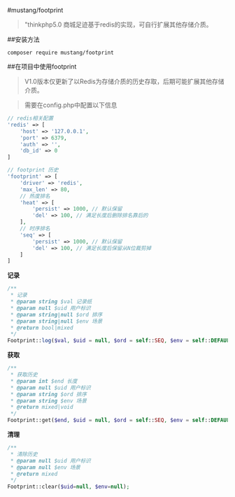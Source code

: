 #mustang/footprint
>"thinkphp5.0 商城足迹基于redis的实现，可自行扩展其他存储介质。

##安装方法
```
composer require mustang/footprint
```

##在项目中使用footprint
>V1.0版本仅更新了以Redis为存储介质的历史存取，后期可能扩展其他存储介质。

>需要在config.php中配置以下信息


```php
// redis相关配置
'redis' => [
    'host' => '127.0.0.1',
    'port' => 6379,
    'auth' => '',
    'db_id' => 0
]

// footprint 历史
'footprint' => [
    'driver' => 'redis',
    'max_len' => 80,
    // 热度排名
    'heat' => [
        'persist' => 1000, // 默认保留
        'del' => 100, // 满足长度后删除排名靠后的
    ],
    // 时序排名
    'seq' => [
        'persist' => 1000, // 默认保留
        'del' => 100, // 满足长度后保留从N位裁剪掉
    ]
]

```

**记录**

```php
/**
 * 记录
 * @param string $val 记录纸
 * @param null $uid 用户标识
 * @param string|null $ord 排序
 * @param string|null $env 场景
 * @return bool|mixed
 */
Footprint::log($val, $uid = null, $ord = self::SEQ, $env = self::DEFAULT);
```

**获取**

```php
/**
 * 获取历史
 * @param int $end 长度
 * @param null $uid 用户标识
 * @param string $ord 排序
 * @param string $env 场景
 * @return mixed|void
 */
Footprint::get($end, $uid = null, $ord = self::SEQ, $env = self::DEFAULT);
```

**清理**

```php
/**
 * 清除历史
 * @param null $uid 用户标识
 * @param null $env 场景
 * @return mixed
 */
Footprint::clear($uid=null, $env=null);
```
